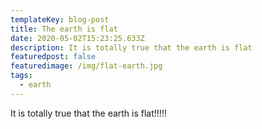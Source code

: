 ```yaml
---
templateKey: blog-post
title: The earth is flat
date: 2020-05-02T15:23:25.633Z
description: It is totally true that the earth is flat
featuredpost: false
featuredimage: /img/flat-earth.jpg
tags:
  - earth
---
```

It is totally true that the earth is flat!!!!!